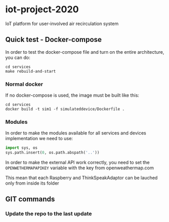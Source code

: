 # iot-project-2020
IoT platform for user-involved air recirculation system

## Quick test - Docker-compose
In order to test the docker-compose file and turn on the entire architecture, you can do:
```
cd services
make rebuild-and-start
```

### Normal docker
If no docker-compose is used, the image must be built like this:
```
cd services
docker build -t sim1 -f simulateddevice/Dockerfile .
```

### Modules
In order to make the modules available for all services and devices implementation we need to use:
```python
import sys, os
sys.path.insert(0, os.path.abspath('..'))
```

In order to make the external API work correctly, you need to set the `OPENWETHERMAPAPIKEY` variable with the key from openweathermap.com

This mean that each Raspberry and ThinkSpeakAdaptor can be lauched only from inside its folder





## GIT commands

### Update the repo to the last update
```

```
